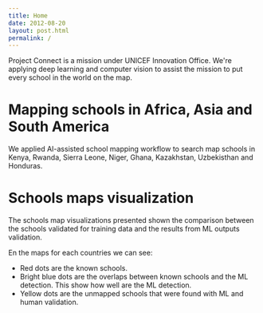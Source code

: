 ```yaml
---
title: Home
date: 2012-08-20
layout: post.html
permalink: /
---
```


Project Connect is a mission under UNICEF Innovation Office. We're applying deep learning and computer vision to assist the mission to put every school in the world on the map.

# Mapping schools in Africa, Asia and South America

We applied AI-assisted school mapping workflow to search map schools in Kenya, Rwanda, Sierra Leone, Niger, Ghana, Kazakhstan, Uzbekisthan and Honduras. 

# Schools maps visualization

The schools map visualizations presented shown the comparison between the schools validated for training data and the results from ML outputs validation.

En the maps for each countries we can see:

- Red dots are the known schools.
- Bright blue dots are the overlaps between known schools and the ML detection. This show how well are the ML detection.
- Yellow dots are the unmapped schools that were found with ML and human validation.
